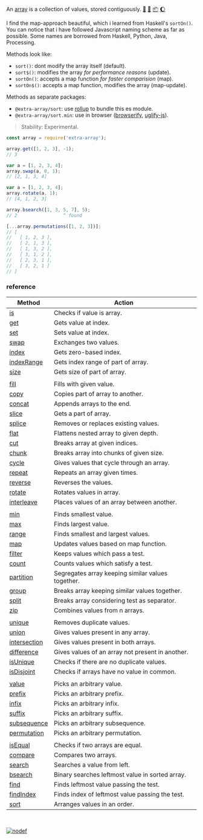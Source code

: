 An [array] is a collection of values, stored contiguously. [:running:] [:vhs:] [:package:] [:moon:]

I find the map-approach beautiful, which i learned from Haskell's `sortOn()`.
You can notice that i have followed Javascript naming scheme as far as possible.
Some names are borrowed from Haskell, Python, Java, Processing.

Methods look like:
- `sort()`: dont modify the array itself (default).
- `sort$()`: modifies the array *for performance reasons* (update).
- `sortOn()`: accepts a map function *for faster comparision* (map).
- `sortOn$()`: accepts a map function, modifies the array (map-update).

Methods as separate packages:
- `@extra-array/sort`: use [rollup] to bundle this es module.
- `@extra-array/sort.min`: use in browser ([browserify], [uglify-js]).

> Stability: Experimental.

```javascript
const array = require('extra-array');

array.get([1, 2, 3], -1);
// 3

var a = [1, 2, 3, 4];
array.swap(a, 0, 1);
// [2, 1, 3, 4]

var a = [1, 2, 3, 4];
array.rotate(a, 1);
// [4, 1, 2, 3]

array.bsearch([1, 3, 5, 7], 5);
// 2                 ^ found

[...array.permutations([1, 2, 3])];
// [
//   [ 1, 2, 3 ],
//   [ 2, 1, 3 ],
//   [ 1, 3, 2 ],
//   [ 3, 1, 2 ],
//   [ 2, 3, 1 ],
//   [ 3, 2, 1 ]
// ]
```

### reference

| Method                | Action
|-----------------------|-------
| [is]                  | Checks if value is array.
| [get]                 | Gets value at index.
| [set]                 | Sets value at index.
| [swap]                | Exchanges two values.
| [index]               | Gets zero-based index.
| [indexRange]          | Gets index range of part of array.
| [size]                | Gets size of part of array.
|                       | 
| [fill]                | Fills with given value.
| [copy]                | Copies part of array to another.
| [concat]              | Appends arrays to the end.
| [slice]               | Gets a part of array.
| [splice]              | Removes or replaces existing values.
| [flat]                | Flattens nested array to given depth.
| [cut]                 | Breaks array at given indices.
| [chunk]               | Breaks array into chunks of given size.
| [cycle]               | Gives values that cycle through an array.
| [repeat]              | Repeats an array given times.
| [reverse]             | Reverses the values.
| [rotate]              | Rotates values in array.
| [interleave]          | Places values of an array between another.
|                       | 
| [min]                 | Finds smallest value.
| [max]                 | Finds largest value.
| [range]               | Finds smallest and largest values.
| [map]                 | Updates values based on map function.
| [filter]              | Keeps values which pass a test.
| [count]               | Counts values which satisfy a test.
| [partition]           | Segregates array keeping similar values together.
| [group]               | Breaks array keeping similar values together.
| [split]               | Breaks array considering test as separator.
| [zip]                 | Combines values from n arrays.
|                       | 
| [unique]              | Removes duplicate values.
| [union]               | Gives values present in any array.
| [intersection]        | Gives values present in both arrays.
| [difference]          | Gives values of an array not present in another.
| [isUnique]            | Checks if there are no duplicate values.
| [isDisjoint]          | Checks if arrays have no value in common.
|                       | 
| [value]               | Picks an arbitrary value.
| [prefix]              | Picks an arbitrary prefix.
| [infix]               | Picks an arbitrary infix.
| [suffix]              | Picks an arbitrary suffix.
| [subsequence]         | Picks an arbitrary subsequence.
| [permutation]         | Picks an arbitrary permutation.
|                       | 
| [isEqual]             | Checks if two arrays are equal.
| [compare]             | Compares two arrays.
| [search]              | Searches a value from left.
| [bsearch]             | Binary searches leftmost value in sorted array.
| [find]                | Finds leftmost value passing the test.
| [findIndex]           | Finds index of leftmost value passing the test.
| [sort]                | Arranges values in an order.

<br>

[![nodef](https://merferry.glitch.me/card/extra-array.svg)](https://nodef.github.io)

[array]: https://developer.mozilla.org/en-US/docs/Web/JavaScript/Reference/Global_Objects/Array
[browserify]: https://www.npmjs.com/package/browserify
[rollup]: https://www.npmjs.com/package/rollup
[uglify-js]: https://www.npmjs.com/package/uglify-js
[bsearch]: https://github.com/nodef/extra-array/wiki/bsearch
[chunk]: https://github.com/nodef/extra-array/wiki/chunk
[compare]: https://github.com/nodef/extra-array/wiki/compare
[concat]: https://github.com/nodef/extra-array/wiki/concat
[copy]: https://github.com/nodef/extra-array/wiki/copy
[count]: https://github.com/nodef/extra-array/wiki/count
[cut]: https://github.com/nodef/extra-array/wiki/cut
[cycle]: https://github.com/nodef/extra-array/wiki/cycle
[difference]: https://github.com/nodef/extra-array/wiki/difference
[fill]: https://github.com/nodef/extra-array/wiki/fill
[filter]: https://github.com/nodef/extra-array/wiki/filter
[find]: https://github.com/nodef/extra-array/wiki/find
[findIndex]: https://github.com/nodef/extra-array/wiki/findIndex
[flat]: https://github.com/nodef/extra-array/wiki/flat
[get]: https://github.com/nodef/extra-array/wiki/get
[group]: https://github.com/nodef/extra-array/wiki/group
[index]: https://github.com/nodef/extra-array/wiki/index
[indexRange]: https://github.com/nodef/extra-array/wiki/indexRange
[infix]: https://github.com/nodef/extra-array/wiki/infix
[infixes]: https://github.com/nodef/extra-array/wiki/infixes
[interleave]: https://github.com/nodef/extra-array/wiki/interleave
[intersection]: https://github.com/nodef/extra-array/wiki/intersection
[is]: https://github.com/nodef/extra-array/wiki/is
[isDisjoint]: https://github.com/nodef/extra-array/wiki/isDisjoint
[isEqual]: https://github.com/nodef/extra-array/wiki/isEqual
[isInfix]: https://github.com/nodef/extra-array/wiki/isInfix
[isPermutation]: https://github.com/nodef/extra-array/wiki/isPermutation
[isPrefix]: https://github.com/nodef/extra-array/wiki/isPrefix
[isSubsequence]: https://github.com/nodef/extra-array/wiki/isSubsequence
[isSuffix]: https://github.com/nodef/extra-array/wiki/isSuffix
[isUnique]: https://github.com/nodef/extra-array/wiki/isUnique
[length]: https://github.com/nodef/extra-array/wiki/length
[map]: https://github.com/nodef/extra-array/wiki/map
[max]: https://github.com/nodef/extra-array/wiki/max
[min]: https://github.com/nodef/extra-array/wiki/min
[partition]: https://github.com/nodef/extra-array/wiki/partition
[permutation]: https://github.com/nodef/extra-array/wiki/permutation
[permutations]: https://github.com/nodef/extra-array/wiki/permutations
[prefix]: https://github.com/nodef/extra-array/wiki/prefix
[prefixes]: https://github.com/nodef/extra-array/wiki/prefixes
[range]: https://github.com/nodef/extra-array/wiki/range
[repeat]: https://github.com/nodef/extra-array/wiki/repeat
[reverse]: https://github.com/nodef/extra-array/wiki/reverse
[rotate]: https://github.com/nodef/extra-array/wiki/rotate
[search]: https://github.com/nodef/extra-array/wiki/search
[set]: https://github.com/nodef/extra-array/wiki/set
[slice]: https://github.com/nodef/extra-array/wiki/slice
[sort]: https://github.com/nodef/extra-array/wiki/sort
[splice]: https://github.com/nodef/extra-array/wiki/splice
[split]: https://github.com/nodef/extra-array/wiki/split
[subsequence]: https://github.com/nodef/extra-array/wiki/subsequence
[subsequences]: https://github.com/nodef/extra-array/wiki/subsequences
[suffix]: https://github.com/nodef/extra-array/wiki/suffix
[suffixes]: https://github.com/nodef/extra-array/wiki/suffixes
[swap]: https://github.com/nodef/extra-array/wiki/swap
[union]: https://github.com/nodef/extra-array/wiki/union
[unique]: https://github.com/nodef/extra-array/wiki/unique
[unshift]: https://github.com/nodef/extra-array/wiki/unshift
[zip]: https://github.com/nodef/extra-array/wiki/zip
[:running:]: https://npm.runkit.com/extra-array
[:vhs:]: https://asciinema.org/a/319460
[:package:]: https://www.npmjs.com/package/extra-array
[:moon:]: https://www.npmjs.com/package/extra-array.min
[size]: https://github.com/nodef/extra-array/wiki/size
[value]: https://github.com/nodef/extra-array/wiki/value
